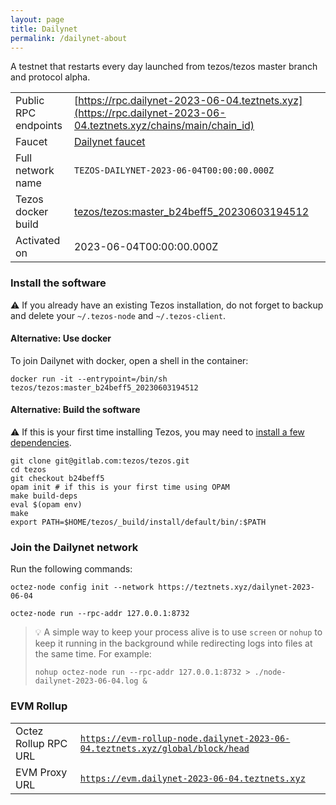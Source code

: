 ```yaml
---
layout: page
title: Dailynet
permalink: /dailynet-about
---
```


A testnet that restarts every day launched from tezos/tezos master branch and protocol alpha.

| | |
|-------|---------------------|
| Public RPC endpoints | [https://rpc.dailynet-2023-06-04.teztnets.xyz](https://rpc.dailynet-2023-06-04.teztnets.xyz/chains/main/chain_id)<br/> |
| Faucet | [Dailynet faucet](https://faucet.dailynet-2023-06-04.teztnets.xyz) |
| Full network name | `TEZOS-DAILYNET-2023-06-04T00:00:00.000Z` |
| Tezos docker build | [tezos/tezos:master_b24beff5_20230603194512](https://hub.docker.com/r/tezos/tezos/tags?page=1&ordering=last_updated&name=master_b24beff5_20230603194512) |
| Activated on | 2023-06-04T00:00:00.000Z |





### Install the software

⚠️  If you already have an existing Tezos installation, do not forget to backup and delete your `~/.tezos-node` and `~/.tezos-client`.



#### Alternative: Use docker

To join Dailynet with docker, open a shell in the container:

```
docker run -it --entrypoint=/bin/sh tezos/tezos:master_b24beff5_20230603194512
```

#### Alternative: Build the software

⚠️  If this is your first time installing Tezos, you may need to [install a few dependencies](https://tezos.gitlab.io/introduction/howtoget.html#setting-up-the-development-environment-from-scratch).

```
git clone git@gitlab.com:tezos/tezos.git
cd tezos
git checkout b24beff5
opam init # if this is your first time using OPAM
make build-deps
eval $(opam env)
make
export PATH=$HOME/tezos/_build/install/default/bin/:$PATH
```

### Join the Dailynet network

Run the following commands:

```
octez-node config init --network https://teztnets.xyz/dailynet-2023-06-04

octez-node run --rpc-addr 127.0.0.1:8732
```

> 💡 A simple way to keep your process alive is to use `screen` or `nohup` to keep it running in the background while redirecting logs into files at the same time. For example:
>
> ```bash=13
> nohup octez-node run --rpc-addr 127.0.0.1:8732 > ./node-dailynet-2023-06-04.log &
> ```


### EVM Rollup

| | |
|-------|---------------------|
| Octez Rollup RPC URL | [`https://evm-rollup-node.dailynet-2023-06-04.teztnets.xyz/global/block/head`](https://evm-rollup-node.dailynet-2023-06-04.teztnets.xyz) |
| EVM Proxy URL | [`https://evm.dailynet-2023-06-04.teztnets.xyz`](https://evm.dailynet-2023-06-04.teztnets.xyz) |




